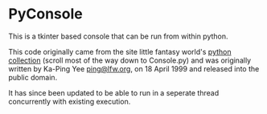 PyConsole
=========

This is a tkinter based console that can be run from within python.

This code originally came from the site little fantasy world's [python collection](http://lfw.org/python/) (scroll most of the way down to Console.py) and was originally written by Ka-Ping Yee <ping@lfw.org>, on 18 April 1999 and released into the public domain.

It has since been updated to be able to run in a seperate thread concurrently with existing execution.
